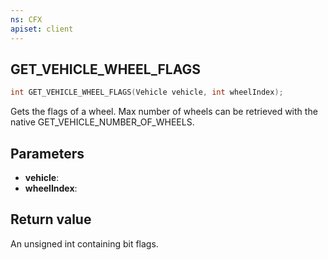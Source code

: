 ```yaml
---
ns: CFX
apiset: client
---
```

## GET_VEHICLE_WHEEL_FLAGS

```c
int GET_VEHICLE_WHEEL_FLAGS(Vehicle vehicle, int wheelIndex);
```

Gets the flags of a wheel.
Max number of wheels can be retrieved with the native GET_VEHICLE_NUMBER_OF_WHEELS.

## Parameters
* **vehicle**:
* **wheelIndex**:

## Return value
An unsigned int containing bit flags.